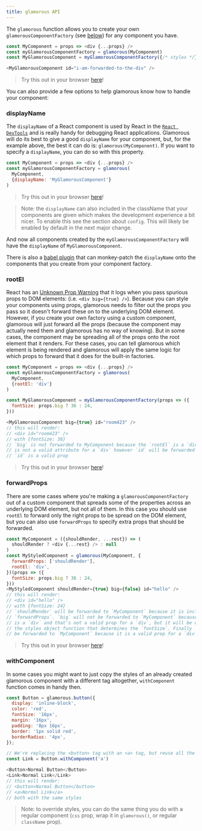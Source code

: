 ```yaml
---
title: glamorous API
---
```


The `glamorous` function allows you to create your own `glamorousComponentFactory` (see 
[below](#glamorousComponentFactory)) for any component you have.

```js  
const MyComponent = props => <div {...props} />
const myGlamorousComponentFactory = glamorous(MyComponent)
const MyGlamorousComponent = myGlamorousComponentFactory({/* styles */})

<MyGlamorousComponent id="i-am-forwarded-to-the-div" />
```
> Try this out in your browser [here](https://codesandbox.io/s/g5kDAyB9)!

You can also provide a few options to help glamorous know how to handle your component:

### displayName
The `displayName` of a React component is used by React in the 
[`React DevTools`](https://github.com/facebook/react-devtools) and is really handy for debugging 
React applications. Glamorous will do its best to give a good `displayName` for your component, 
but, for the example above, the best it can do is: `glamorous(MyComponent)`. If you want to specify 
a `displayName`, you can do so with this property.

```js
const MyComponent = props => <div {...props} />
const myGlamorousComponentFactory = glamorous(
  MyComponent,
  {displayName: 'MyGlamorousComponent'}
)
```

> Try this out in your browser [here](https://codesandbox.io/s/P3Lyw5j2)!

>Note: the `displayName` can also included in the className that your components are given which makes 
>the development experience a bit nicer. To enable this see the section about `config`. This will likely 
>be enabled by default in the next major change.

And now all components created by the `myGlamorousComponentFactory` will have the `displayName` of 
`MyGlamorousComponent`.

There is also a [babel plugin](https://www.npmjs.com/package/babel-plugin-glamorous-displayname) that can 
monkey-patch the `displayName` onto the components that you create from your component factory.

### rootEl

React has an [Unknown Prop Warning](https://facebook.github.io/react/warnings/unknown-prop.html) that it 
logs when you pass spurious props to DOM elements: (i.e. `<div big={true} />`). Because you can style your 
components using props, glamorous needs to filter out the props you pass so it doesn't forward these on to 
the underlying DOM element. However, if you create your own factory using a custom component, glamorous will 
just forward all the props (because the component may actually need them and glamorous has no way of knowing). 
But in some cases, the component may be spreading all of the props onto the root element that it renders. 
For these cases, you can tell glamorous which element is being rendered and glamorous will apply the same logic 
for which props to forward that it does for the built-in factories.

```js
const MyComponent = props => <div {...props} />
const myGlamorousComponentFactory = glamorous(
  MyComponent,
  {rootEl: 'div'}
)

const MyGlamorousComponent = myGlamorousComponentFactory(props => ({
  fontSize: props.big ? 36 : 24,
}))

<MyGlamorousComponent big={true} id="room423" />
// this will render:
// <div id="room423" />
// with {fontSize: 36}
// `big` is not forwarded to MyComponent because the `rootEl` is a `div` and `big`
// is not a valid attribute for a `div` however `id` will be forwarded because
// `id` is a valid prop
```

> Try this out in your browser [here](https://codesandbox.io/s/P18oV4kD2)!

### forwardProps

There are some cases where you're making a `glamorousComponentFactory` out of a custom component that spreads 
some of the properties across an underlying DOM element, but not all of them. In this case you should use 
`rootEl` to forward only the right props to be spread on the DOM element, but you can also use `forwardProps` 
to specify extra props that should be forwarded.

```js
const MyComponent = ({shouldRender, ...rest}) => (
  shouldRender ? <div {...rest} /> : null
)
const MyStyledComponent = glamorous(MyComponent, {
  forwardProps: ['shouldRender'],
  rootEl: 'div',
})(props => ({
  fontSize: props.big ? 36 : 24,
}))
<MyStyledComponent shouldRender={true} big={false} id="hello" />
// this will render:
// <div id="hello" />
// with {fontSize: 24}
// `shouldRender` will be forwarded to `MyComponent` because it is included in
// `forwardProps`. `big` will not be forwarded to `MyComponent` because `rootEl`
// is a `div` and that's not a valid prop for a `div`, but it will be used in
// the styles object function that determines the `fontSize`. Finally `id` will
// be forwarded to `MyComponent` because it is a valid prop for a `div`.
```

> Try this out in your browser [here](https://codesandbox.io/s/GZEo8jOyy)!

### withComponent

In some cases you might want to just copy the styles of an already created glamorous component with a 
different tag altogether, `withComponent` function comes in handy then.

```js
const Button = glamorous.button({
  display: 'inline-block',
  color: 'red',
  fontSize: '16px',
  margin: '16px',
  padding: '8px 16px',
  border: '1px solid red',
  borderRadius: '4px',
});

// We're replacing the <button> tag with an <a> tag, but reuse all the same styles
const Link = Button.withComponent('a')

<Button>Normal Button</Button>
<Link>Normal Link</Link>
// this will render:
// <button>Normal Button</button>
// <a>Normal Link</a>
// both with the same styles
```
>Note: to override styles, you can do the same thing you do with a regular component (`css` prop, 
wrap it in `glamorous()`, or regular `className` prop).